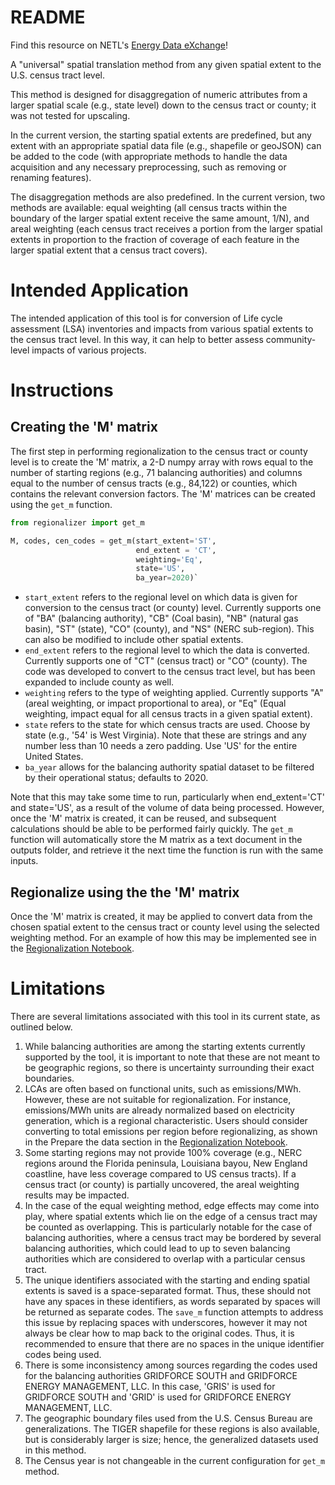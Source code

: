 # README
Find this resource on NETL's [Energy Data eXchange](https://edx.netl.doe.gov/dataset/python-regionalizer)!

A "universal" spatial translation method from any given spatial extent to the U.S. census tract level.

This method is designed for disaggregation of numeric attributes from a larger spatial scale (e.g., state level) down to the census tract or county; it was not tested for upscaling.

In the current version, the starting spatial extents are predefined, but any extent with an appropriate spatial data file (e.g., shapefile or geoJSON) can be added to the code (with appropriate methods to handle the data acquisition and any necessary preprocessing, such as removing or renaming features).

The disaggregation methods are also predefined.
In the current version, two methods are available: equal weighting (all census tracts within the boundary of the larger spatial extent receive the same amount, 1/N), and areal weighting (each census tract receives a portion from the larger spatial extents in proportion to the fraction of coverage of each feature in the larger spatial extent that a census tract covers).


# Intended Application
 The intended application of this tool is for conversion of Life cycle assessment (LSA) inventories and impacts from various spatial extents to the census tract level.
 In this way, it can help to better assess community-level impacts of various projects.


# Instructions

## Creating the 'M' matrix
The first step in performing regionalization to the census tract or county level is to create the 'M' matrix, a 2-D numpy array with rows equal to the number of starting regions (e.g., 71 balancing authorities) and columns equal to the number of census tracts (e.g., 84,122) or counties, which contains the relevant conversion factors.
The 'M' matrices can be created using the `get_m` function.

```python
from regionalizer import get_m

M, codes, cen_codes = get_m(start_extent='ST',
                            end_extent = 'CT',
                            weighting='Eq',
                            state='US',
                            ba_year=2020)`
```

-   `start_extent` refers to the regional level on which data is given for conversion to the census tract (or county) level.
    Currently supports one of "BA" (balancing authority), "CB" (Coal basin), "NB" (natural gas basin), "ST" (state), "CO" (county), and "NS" (NERC sub-region).
    This can also be modified to include other spatial extents.
-   `end_extent` refers to the regional level to which the data is converted.
    Currently supports one of "CT" (census tract) or "CO" (county).
    The code was developed to convert to the census tract level, but has been expanded to include county as well.
-   `weighting` refers to the type of weighting applied.
    Currently supports "A" (areal weighting, or impact proportional to area), or "Eq" (Equal weighting, impact equal for all census tracts in a given spatial extent).
-   `state` refers to the state for which census tracts are used.
    Choose by state (e.g., '54' is West Virginia).
    Note that these are strings and any number less than 10 needs a zero padding.
    Use 'US' for the entire United States.
-   `ba_year` allows for the balancing authority spatial dataset to be filtered by their operational status; defaults to 2020.

Note that this may take some time to run, particularly when end_extent='CT' and state='US', as a result of the volume of data being processed.
However, once the 'M' matrix is created, it can be reused, and subsequent calculations should be able to be performed fairly quickly.
The `get_m` function will automatically store the M matrix as a text document in the outputs folder, and retrieve it the next time the function is run with the same inputs.


## Regionalize using the the 'M' matrix
Once the 'M' matrix is created, it may be applied to convert data from the chosen spatial extent to the census tract or county level using the selected weighting method.
For an example of how this may be implemented see in the [Regionalization Notebook](./Regionalization-Notebook.ipynb#Testing).


# Limitations
There are several limitations associated with this tool in its current state, as outlined below.

1.  While balancing authorities are among the starting extents currently supported by the tool, it is important to note that these are not meant to be geographic regions, so there is uncertainty surrounding their exact boundaries.
2.  LCAs are often based on functional units, such as emissions/MWh.
    However, these are not suitable for regionalization.
    For instance, emissions/MWh units are already normalized based on electricity generation, which is a regional characteristic.
    Users should consider converting to total emissions per region before regionalizing, as shown in the Prepare the data section in the [Regionalization Notebook](./Regionalization-Notebook.ipynb#Testing).
3.  Some starting regions may not provide 100% coverage (e.g., NERC regions around the Florida peninsula, Louisiana bayou, New England coastline, have less coverage compared to US census tracts).
    If a census tract (or county) is partially uncovered, the areal weighting results may be impacted.
4.  In the case of the equal weighting method, edge effects may come into play, where spatial extents which lie on the edge of a census tract may be counted as overlapping.
    This is particularly notable for the case of balancing authorities, where a census tract may be bordered by several balancing authorities, which could lead to up to seven balancing authorities which are considered to overlap with a particular census tract.
5.  The unique identifiers associated with the starting and ending spatial extents is saved is a space-separated format.
    Thus, these should not have any spaces in these identifiers, as words separated by spaces will be returned as separate codes.
    The `save_m` function attempts to address this issue by replacing spaces with underscores, however it may not always be clear how to map back to the original codes.
    Thus, it is recommended to ensure that there are no spaces in the unique identifier codes being used.
6.  There is some inconsistency among sources regarding the codes used for the balancing authorities GRIDFORCE SOUTH and GRIDFORCE ENERGY MANAGEMENT, LLC.
    In this case, 'GRIS' is used for GRIDFORCE SOUTH and 'GRID' is used for GRIDFORCE ENERGY MANAGEMENT, LLC.
7.  The geographic boundary files used from the U.S. Census Bureau are generalizations.
    The TIGER shapefile for these regions is also available, but is considerably larger is size; hence, the generalized datasets used in this method.
8.  The Census year is not changeable in the current configuration for `get_m` method.
